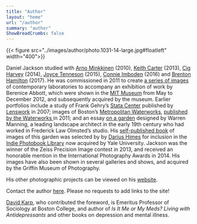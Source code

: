 ```yaml
---
title: "Author"
layout: "home"
url: "/author"
summary: "author"
ShowBreadCrumbs: false
---
```


{{< figure src="../images/author/photo.1031-14-large.jpg#floatleft" width="400">}}

<p>Daniel Jackson studied with <a target="_blank" href="https://www.artsy.net/artist/arno-rafael-minkkinen-1">Arno Minkkinen</a> (2010), <a target="_blank" href="http://www.keithcarterphotographs.com/">Keith Carter</a> (2013), <a href="http://www.cigharvey.com/">Cig Harvey</a> (2014), <a target="_blank" href="https://www.artsy.net/artist/joyce-tenneson">Joyce Tenneson</a> (2015), <a target="_blank" href="http://connieimboden.com/">Connie Imboden</a> (2016) and <a target="_blank" href="http://www.brentonhamilton.com/">Brenton Hamilton</a> (2017). He was commissioned in 2011 to create <a target="_blank" href="http://dnj.photo/projects/dark">a series of images </a>of contemporary laboratories to accompany an exhibition of work by Berenice Abbott, which were shown in the <a target="_blank" href="http://mitmuseum.mit.edu/exhibition/dark-machines">MIT Museum</a> from May to December 2012, and subsequently acquired by the museum. Earlier portfolios include a study of Frank Gehry’s <a target="_blank" href="http://dnj.photo/projects/stata">Stata Center</a> published by <a target="_blank" href="http://www.lenswork.com/previewpages/lw070preview.pdf">Lenswork</a> in 2007; images of Boston’s <a target="_blank" href="http://dnj.photo/projects/waterworks/">Metropolitan Waterworks</a>, <a target="_blank" href="https://www.amazon.com/Architecture-Metropolitan-Waterworks-Daniel-Jackson/dp/1463510381">published by the Waterworks </a>in 2011; and an essay <a target="_blank" href="http://dnj.photo/projects/garden">on a garden</a> designed by Warren Manning, a leading landscape architect in the early 19th century who had worked in Frederick Law Olmsted’s studio. His <a target="_blank" href="http://www.blurb.com/b/2320402-in-nature-s-garden">self-published book</a> of images of this garden was selected by by <a target="_blank" href="https://twitter.com/dariushimes">Darius Himes</a> for inclusion in the <a target="_blank" href="http://www.indiephotobooklibrary.org/2016/04/in-natures-garden/">Indie Photobook Library</a> now acquired by Yale University. Jackson was the winner of the Zeiss Precision Image contest in 2013, and received an honorable mention in the International Photography Awards in 2014. His images have also been shown in several galleries and shows, and acquired by the Griffin Museum of Photography.&nbsp;</p><p>His other photographic projects can be viewed on his <a target="_blank" href="http://danieljackson.photo">website</a>.&nbsp;</p><p>Contact the author <a href="mailto:daniel@dnj.photo">here</a>. Please no requests to add links to the site!</p>

<p><a target="_blank" href="https://www2.bc.edu/david-karp/">David Karp</a>, who contributed the foreword, is Emeritus Professor of Sociology at Boston College,&nbsp;and author of<em> Is It Me or My Meds? Living with Antidepressants</em> and other books on depression and mental illness.</p>
